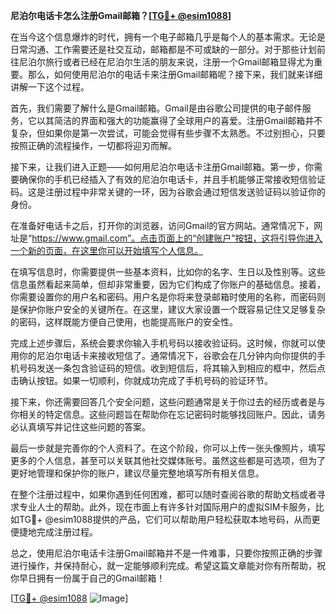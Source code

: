 **尼泊尔电话卡怎么注册Gmail邮箱？[[TG💪+ @esim1088](https://t.me/s/esim1088)]**

在当今这个信息爆炸的时代，拥有一个电子邮箱几乎是每个人的基本需求。无论是日常沟通、工作需要还是社交互动，邮箱都是不可或缺的一部分。对于那些计划前往尼泊尔旅行或者已经在尼泊尔生活的朋友来说，注册一个Gmail邮箱显得尤为重要。那么，如何使用尼泊尔的电话卡来注册Gmail邮箱呢？接下来，我们就来详细讲解一下这个过程。

首先，我们需要了解什么是Gmail邮箱。Gmail是由谷歌公司提供的电子邮件服务，它以其简洁的界面和强大的功能赢得了全球用户的喜爱。注册Gmail邮箱并不复杂，但如果你是第一次尝试，可能会觉得有些步骤不太熟悉。不过别担心，只要按照正确的流程操作，一切都将迎刃而解。

接下来，让我们进入正题——如何用尼泊尔电话卡注册Gmail邮箱。第一步，你需要确保你的手机已经插入了有效的尼泊尔电话卡，并且手机能够正常接收短信验证码。这是注册过程中非常关键的一环，因为谷歌会通过短信发送验证码以验证你的身份。

在准备好电话卡之后，打开你的浏览器，访问Gmail的官方网站。通常情况下，网址是“https://www.gmail.com”。点击页面上的“创建账户”按钮，这将引导你进入一个新的页面，在这里你可以开始填写个人信息。

在填写信息时，你需要提供一些基本资料，比如你的名字、生日以及性别等。这些信息虽然看起来简单，但却非常重要，因为它们构成了你账户的基础信息。接着，你需要设置你的用户名和密码。用户名是你将来登录邮箱时使用的名称，而密码则是保护你账户安全的关键所在。在这里，建议大家设置一个既容易记住又足够复杂的密码，这样既能方便自己使用，也能提高账户的安全性。

完成上述步骤后，系统会要求你输入手机号码以接收验证码。这时候，你就可以使用你的尼泊尔电话卡来接收短信了。通常情况下，谷歌会在几分钟内向你提供的手机号码发送一条包含验证码的短信。收到短信后，将其输入到相应的框中，然后点击确认按钮。如果一切顺利，你就成功完成了手机号码的验证环节。

接下来，你还需要回答几个安全问题，这些问题通常是关于你过去的经历或者是与你相关的特定信息。这些问题旨在帮助你在忘记密码时能够找回账户。因此，请务必认真填写并记住这些问题的答案。

最后一步就是完善你的个人资料了。在这个阶段，你可以上传一张头像照片，填写更多的个人信息，甚至可以关联其他社交媒体账号。虽然这些都是可选项，但为了更好地管理和保护你的账户，建议尽量完整地填写所有相关信息。

在整个注册过程中，如果你遇到任何困难，都可以随时查阅谷歌的帮助文档或者寻求专业人士的帮助。此外，现在市面上有许多针对国际用户的虚拟SIM卡服务，比如TG💪+ @esim1088提供的产品，它们可以帮助用户轻松获取本地号码，从而更便捷地完成注册过程。

总之，使用尼泊尔电话卡注册Gmail邮箱并不是一件难事，只要你按照正确的步骤进行操作，并保持耐心，就一定能够顺利完成。希望这篇文章能对你有所帮助，祝你早日拥有一份属于自己的Gmail邮箱！

[[TG💪+ @esim1088](https://t.me/s/esim1088) ![Image](https://i.postimg.cc/4NQfJmqS/Snipaste-2025-05-13-00-14-12.png)]